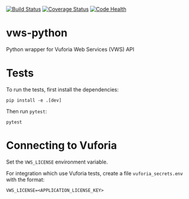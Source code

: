 [![Build Status](https://travis-ci.org/adamtheturtle/vws-python.svg?branch=master)](https://travis-ci.com/adamtheturtle/vws-python)
[![Coverage Status](https://coveralls.io/repos/github/adamtheturtle/vws-python/badge.svg)](https://coveralls.io/github/adamtheturtle/vws-python)
[![Code Health](https://landscape.io/github/adamtheturtle/vws-python/master/landscape.svg?style=flat)](https://landscape.io/github/adamtheturtle/vws-python/master)


# vws-python
Python wrapper for Vuforia Web Services (VWS) API

# Tests

To run the tests, first install the dependencies:

    pip install -e .[dev]

Then run `pytest`:

    pytest

# Connecting to Vuforia

Set the `VWS_LICENSE` environment variable.

For integration which use Vuforia tests, create a file `vuforia_secrets.env` with the format:

    VWS_LICENSE=<APPLICATION_LICENSE_KEY> 
